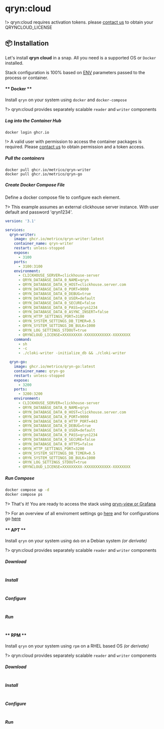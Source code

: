 # qryn:cloud 

!> qryn:cloud requires activation tokens. please [contact us](mailto:info@qxip.net) to obtain your QRYNCLOUD_LICENSE

## 📦 Installation

Let's install **qryn cloud** in a snap. All you need is a supported OS or `Docker` installed.

Stack configuration is 100% based on [ENV](env.md) parameters passed to the process or container.

<!-- tabs:start -->

#### ** Docker **

Install `qryn` on your system using `docker` and `docker-compose`

?> qryn:cloud provides separately scalable `reader` and `writer` components

##### Log into the Container Hub
```
docker login ghcr.io
```

!> A valid user with permission to access the container packages is required. Please [contact us](mailto:info@qxip.net) to obtain permission and a token access.

##### Pull the containers
```
docker pull ghcr.io/metrico/qryn-writer
docker pull ghcr.io/metrico/qryn-go
```

##### Create Docker Compose File

Define a docker compose file to configure each element.

?> This example assumes an external clickhouse server instance. With user default and password 'qryn1234'.

```yml
version: '3.1'

services:
  qryn-writer:
    image: ghcr.io/metrico/qryn-writer:latest
    container_name: qryn-writer
    restart: unless-stopped
    expose:
      - 3100
    ports:
      - 3100:3100
    environment:
      - CLICKHOUSE_SERVER=clickhouse-server
      - QRYN_DATABASE_DATA_0_NAME=qryn
      - QRYN_DATABASE_DATA_0_HOST=clickhouse.server.com
      - QRYN_DATABASE_DATA_0_PORT=9000
      - QRYN_DATABASE_DATA_0_DEBUG=true
      - QRYN_DATABASE_DATA_0_USER=default
      - QRYN_DATABASE_DATA_0_SECURE=false
      - QRYN_DATABASE_DATA_0_PASS=qryn1234
      - QRYN_DATABASE_DATA_0_ASYNC_INSERT=false
      - QRYN_HTTP_SETTINGS_PORT=3100
      - QRYN_SYSTEM_SETTINGS_DB_TIMER=0.5
      - QRYN_SYSTEM_SETTINGS_DB_BULK=1000
      - QRYN_LOG_SETTINGS_STDOUT=true
      - QRYNCLOUD_LICENSE=XXXXXXXXX-XXXXXXXXXXXX-XXXXXXXX
    command:
      - sh
      - -c
      - ./cloki-writer -initialize_db && ./cloki-writer

  qryn-go:
    image: ghcr.io/metrico/qryn-go:latest
    container_name: qryn-go
    restart: unless-stopped
    expose:
      - 3200
    ports:
      - 3200:3200
    environment:
      - CLICKHOUSE_SERVER=clickhouse-server
      - QRYN_DATABASE_DATA_0_NAME=qryn
      - QRYN_DATABASE_DATA_0_HOST=clickhouse.server.com
      - QRYN_DATABASE_DATA_0_PORT=9000
      - QRYN_DATABASE_DATA_0_HTTP_PORT=443
      - QRYN_DATABASE_DATA_0_DEBUG=true
      - QRYN_DATABASE_DATA_0_USER=default
      - QRYN_DATABASE_DATA_0_PASS=qryn1234
      - QRYN_DATABASE_DATA_0_SECURE=false
      - QRYN_DATABASE_DATA_0_HTTPS=false
      - QRYN_HTTP_SETTINGS_PORT=3200
      - QRYN_SYSTEM_SETTINGS_DB_TIMER=0.5
      - QRYN_SYSTEM_SETTINGS_DB_BULK=1000
      - QRYN_LOG_SETTINGS_STDOUT=true
      - QRYNCLOUD_LICENSE=XXXXXXXXX-XXXXXXXXXXXX-XXXXXXXX
```

##### Run Compose
```bash
docker compose up -d
docker compose ps
```

?> That's it! You are ready to access the stack using [qryn-view or Grafana](getting-started.md)

?> For an overview of all enviroment settings go [here](/cloud/env.md) and for configurations go [here](/cloud/config.md)

#### ** APT **
Install `qryn` on your system using `deb` on a Debian system _(or derivate)_

?> qryn:cloud provides separately scalable `reader` and `writer` components

##### Download
```bash
```
##### Install
```bash
```
##### Configure
```bash
```
##### Run
```bash
```

#### ** RPM **

Install `qryn` on your system using `rpm` on a RHEL based OS _(or derivate)_

?> qryn:cloud provides separately scalable `reader` and `writer` components

##### Download
```bash
```
##### Install
```bash
```
##### Configure
```bash
```
##### Run
```bash
```

<!-- tabs:end -->
